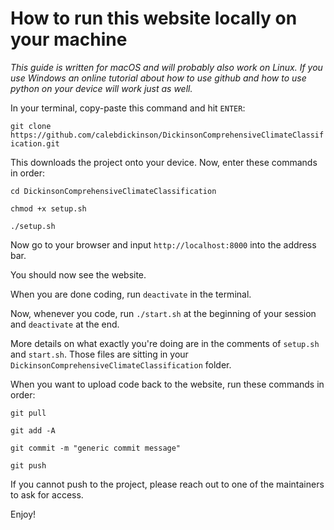 # How to run this website locally on your machine

*This guide is written for macOS and will probably also work on Linux. If you use Windows an online tutorial about how to use github and how to use python on your device will work just as well.*

In your terminal, copy-paste this command and hit `ENTER`:

`git clone https://github.com/calebdickinson/DickinsonComprehensiveClimateClassification.git`

This downloads the project onto your device. Now, enter these commands in order:

`cd DickinsonComprehensiveClimateClassification`

`chmod +x setup.sh`

`./setup.sh`

Now go to your browser and input `http://localhost:8000` into the address bar. 

You should now see the website.

When you are done coding, run `deactivate` in the terminal. 

Now, whenever you code, run `./start.sh` at the beginning of your session and `deactivate` at the end.

More details on what exactly you're doing are in the comments of `setup.sh` and `start.sh`. Those files are sitting in your `DickinsonComprehensiveClimateClassification` folder. 


When you want to upload code back to the website, run these commands in order:

`git pull`

`git add -A`

`git commit -m "generic commit message"`

`git push`

If you cannot push to the project, please reach out to one of the maintainers to ask for access.

Enjoy!